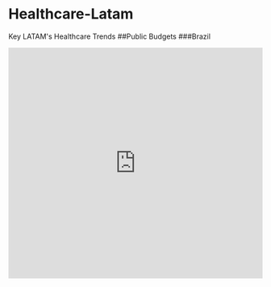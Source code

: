 # Healthcare-Latam
Key LATAM's Healthcare Trends
##Public Budgets
###Brazil
<iframe title="Public healthcare budget" aria-label="Stacked Bars" id="datawrapper-chart-2O3ya" src="https://datawrapper.dwcdn.net/2O3ya/1/" scrolling="no" frameborder="0" style="width: 0; min-width: 100% !important; border: none;" height="458" data-external="1"></iframe><script type="text/javascript">!function(){"use strict";window.addEventListener("message",(function(a){if(void 0!==a.data["datawrapper-height"]){var e=document.querySelectorAll("iframe");for(var t in a.data["datawrapper-height"])for(var r,i=0;r=e[i];i++)if(r.contentWindow===a.source){var d=a.data["datawrapper-height"][t]+"px";r.style.height=d}}}))}();
</script>
